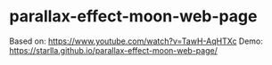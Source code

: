 # parallax-effect-moon-web-page

Based on: https://www.youtube.com/watch?v=TawH-AqHTXc
Demo: https://starlla.github.io/parallax-effect-moon-web-page/

